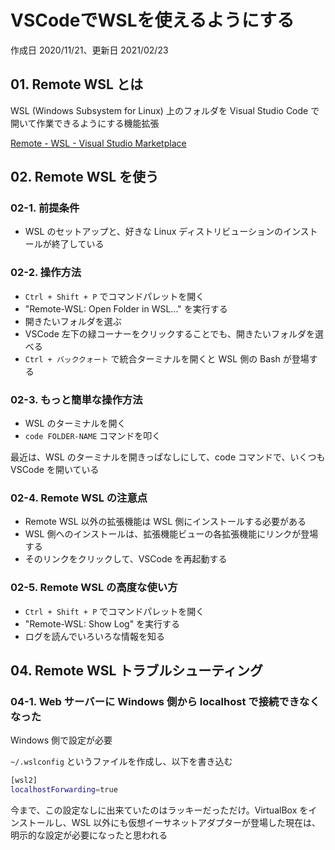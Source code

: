 # VSCodeでWSLを使えるようにする

作成日 2020/11/21、更新日 2021/02/23

## 01. Remote WSL とは

WSL (Windows Subsystem for Linux) 上のフォルダを Visual Studio Code で開いて作業できるようにする機能拡張

[Remote \- WSL \- Visual Studio Marketplace](https://marketplace.visualstudio.com/items?itemName=ms-vscode-remote.remote-wsl)

## 02. Remote WSL を使う

### 02-1. 前提条件

- WSL のセットアップと、好きな Linux ディストリビューションのインストールが終了している

### 02-2. 操作方法

- `Ctrl + Shift + P` でコマンドパレットを開く
- "Remote-WSL: Open Folder in WSL..." を実行する
- 開きたいフォルダを選ぶ
- VSCode 左下の緑コーナーをクリックすることでも、開きたいフォルダを選べる
- `Ctrl + バッククォート` で統合ターミナルを開くと WSL 側の Bash が登場する

### 02-3. もっと簡単な操作方法

- WSL のターミナルを開く
- `code FOLDER-NAME` コマンドを叩く

最近は、WSL のターミナルを開きっぱなしにして、code コマンドで、いくつも VSCode を開いている

### 02-4. Remote WSL の注意点

- Remote WSL 以外の拡張機能は WSL 側にインストールする必要がある
- WSL 側へのインストールは、拡張機能ビューの各拡張機能にリンクが登場する
- そのリンクをクリックして、VSCode を再起動する

### 02-5. Remote WSL の高度な使い方

- `Ctrl + Shift + P` でコマンドパレットを開く
- "Remote-WSL: Show Log" を実行する
- ログを読んでいろいろな情報を知る

## 04. Remote WSL トラブルシューティング

### 04-1. Web サーバーに Windows 側から localhost で接続できなくなった

Windows 側で設定が必要

`~/.wslconfig` というファイルを作成し、以下を書き込む

```bash
[wsl2]
localhostForwarding=true
```

今まで、この設定なしに出来ていたのはラッキーだっただけ。VirtualBox をインストールし、WSL 以外にも仮想イーサネットアダプターが登場した現在は、明示的な設定が必要になったと思われる
